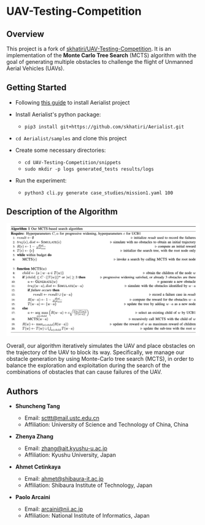 # UAV-Testing-Competition
## Overview
This project is a fork of [skhatiri/UAV-Testing-Competition](https://github.com/skhatiri/UAV-Testing-Competition). It is an implementation of the **Monte Carlo Tree Search** (MCTS) algorithm 
with the goal of generating multiple obstacles to challenge the flight of Unmanned Aerial Vehicles (UAVs).

## Getting Started

* Following [this guide](https://github.com/skhatiri/Aerialist#using-hosts-cli) to install Aerialist project

* Install Aerialist's python package:
     * `pip3 install git+https://github.com/skhatiri/Aerialist.git`
       
* `cd Aerialist/samples` and clone this project

* Create some necessary directories:
     * `cd UAV-Testing-Competition/snippets`
     * `sudo mkdir -p logs generated_tests results/logs`
 
* Run the experiment:
     * `python3 cli.py generate case_studies/mission1.yaml 100`

## Description of the Algorithm
<img src="/docs/algorithm.png" alt="our MCTS-based search algorithm" width="600"/>

Overall, our algorithm iteratively simulates the UAV and place obstacles on the trajectory of the UAV to block its way. Specifically, we manage our obstacle generation by using Monte-Carlo tree search (MCTS), in order to balance the exploration and exploitation during the search of the combinations of obstacles that can cause failures of the UAV. 

 

 
## Authors

* **Shuncheng Tang**
     * Email: scttt@mail.ustc.edu.cn
     * Affiliation: University of Science and Technology of China, China

* **Zhenya Zhang**
     * Email: zhang@ait.kyushu-u.ac.jp
     * Affiliation: Kyushu University, Japan

* **Ahmet Cetinkaya**
     * Email: ahmet@shibaura-it.ac.jp
     * Affiliation: Shibaura Institute of Technology, Japan
 
* **Paolo Arcaini**
     * Email: arcaini@nii.ac.jp
     * Affiliation: National Institute of Informatics, Japan
